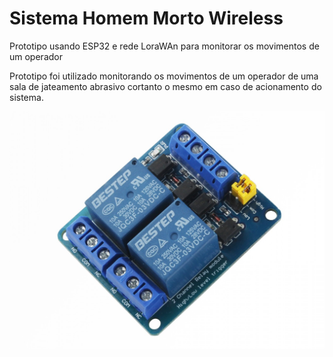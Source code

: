 # Sistema Homem Morto Wireless

Prototipo usando ESP32 e rede LoraWAn para monitorar os movimentos de um operador 

Prototipo foi utilizado monitorando os movimentos de um operador de uma sala de jateamento abrasivo cortanto o mesmo em caso de acionamento do sistema. 

![rele optoacoplador](./imagens/modulo-rele-3v-10a-2-canais-com-optoacopladores-para-esp32.jpg)
